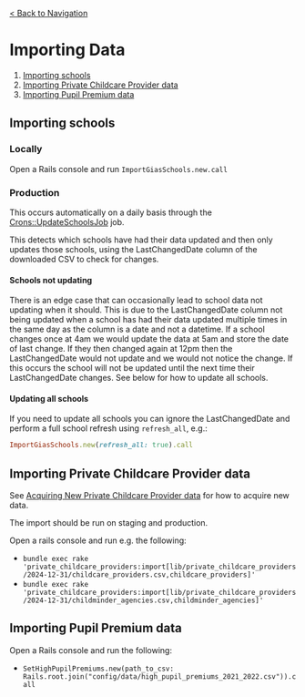 [< Back to Navigation](../README.md)

# Importing Data

1. [Importing schools](#importing-schools)
1. [Importing Private Childcare Provider data](#importing-private-childcare-provider-data)
1. [Importing Pupil Premium data](#importing-premium-pupils-data)

## Importing schools

### Locally

Open a Rails console and run `ImportGiasSchools.new.call`

### Production

This occurs automatically on a daily basis through the [Crons::UpdateSchoolsJob](../app/jobs/crons/update_schools_job.rb) job.

This detects which schools have had their data updated and then only updates those schools, using the LastChangedDate column of the downloaded CSV to check for changes.

#### Schools not updating
There is an edge case that can occasionally lead to school data not updating when it should. This is due to the LastChangedDate column not being updated when a school has had their data updated multiple times in the same day as the column is a date and not a datetime. If a school changes once at 4am we would update the data at 5am and store the date of last change. If they then changed again at 12pm then the LastChangedDate would not update and we would not notice the change. If this occurs the school will not be updated until the next time their LastChangedDate changes. See below for how to update all schools.

#### Updating all schools
If you need to update all schools you can ignore the LastChangedDate and perform a full school refresh using `refresh_all`, e.g.:

```ruby
ImportGiasSchools.new(refresh_all: true).call
```

## Importing Private Childcare Provider data

See [Acquiring New Private Childcare Provider data](../docs/acquiring_new_private_childcare_provider_data.md) for how to acquire new data.

The import should be run on staging and production.

Open a rails console and run e.g. the following:

- `bundle exec rake 'private_childcare_providers:import[lib/private_childcare_providers/2024-12-31/childcare_providers.csv,childcare_providers]'`
- `bundle exec rake 'private_childcare_providers:import[lib/private_childcare_providers/2024-12-31/childminder_agencies.csv,childminder_agencies]'`


## Importing Pupil Premium data

Open a Rails console and run the following:

- `SetHighPupilPremiums.new(path_to_csv: Rails.root.join("config/data/high_pupil_premiums_2021_2022.csv")).call`
